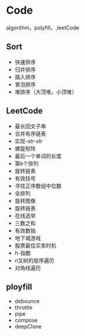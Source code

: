 # Code

algorithm，polyfill，,leetCode

## Sort

* 快速排序
* 归并排序
* 插入排序
* 冒泡排序
* 堆排序（大顶堆，小顶堆）

## LeetCode

* 最长回文子串
* 合并有序链表
* 实现-str-str
* 螺旋矩阵
* 最后一个单词的长度
* 第k个排列
* 旋转链表
* 有效括号
* 寻找正序数组中位数
* 全排列
* 旋转图像
* 旋转链表
* 在线选举
* 三数之和
* 有效数独
* 地下城游戏
* 股票最佳买卖时机
* h-指数
* n叉树的层序遍历
* 对角线遍历

## ployfill

* debounce
* throttle
* pipe
* compose
* deepClone
